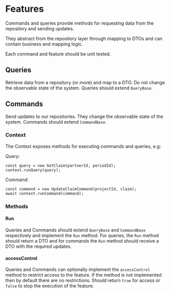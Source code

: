 # Features #

Commands and queries provide methods for requesting data from the repository and sending updates.

They abstract from the repository layer through mapping to DTOs and can contain business and mapping logic.

Each command and feature should be unit tested.

## Queries ##

Retrieve data from a repository (or more) and map to a DTO.
Do not change the observable state of the system.
Queries should extend `QueryBase`.

## Commands ##

Send updates to our repositories.
They change the observable state of the system.
Commands should extend `CommandBase`.

### Context ###

The Context exposes methods for executing commands and queries, e.g:

Query:
```
const query = new GetClaim(partnerId, periodId);
context.runQuery(query);
```
Command:
```
const command = new UpdateClaimCommand(projectId, claim);
await context.runCommand(command);
```

### Methods ###

#### Run ####

Queries and Commands should extend `QueryBase` and `CommandBase` respectively and implement the `Run` method.
For queries, the `Run` method should return a DTO and for commands the `Run` method should receive a DTO with the required updates.

#### accessControl ####

Queries and Commands can optionally implement the `accessControl` method to restrict access to the feature.
If the method is not implemented then by default there are no restrictions.
Should return `true` for access or `false` to stop the execution of the feature.
